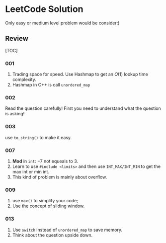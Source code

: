 # LeetCode Solution
Only easy or medium level problem would be consider:)



## Review

[TOC]

### 001

1. Trading space for speed. Use Hashmap to get an $O(1)$ lookup time complexity.
2. Hashmap in C++ is call `unordered_map`

### 002

Read the question carefully! First you need to understand what the question is asking!

### 003 

use `to_string()` to make it easy.

### 007 

1. **Mod** in `int`: $-7 % 10 = -7$ not equeals to 3.
2. Learn to use `#include <limits>` and then use `INT_MAX/INT_MIN` to get the max int or min int.
3. This kind of problem is mainly about overflow.

### 009

1. use `max()` to simplify your code;
2. Use the concept of sliding window.

### 013

1. Use `switch` instead of `unordered_map` to save memory.
2. Think about the question upside down.